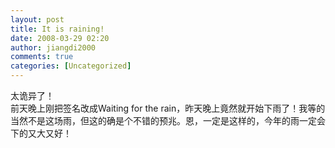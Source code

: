 ```yaml
---
layout: post
title: It is raining!
date: 2008-03-29 02:20
author: jiangdi2000
comments: true
categories: [Uncategorized]
---
```

<div id="msgcns!C840C88DA912213B!1164" class="bvMsg"><div>太诡异了！</div>
<div>前天晚上刚把签名改成Waiting for the rain，昨天晚上竟然就开始下雨了！我等的当然不是这场雨，但这的确是个不错的预兆。恩，一定是这样的，今年的雨一定会下的又大又好！</div></div>
